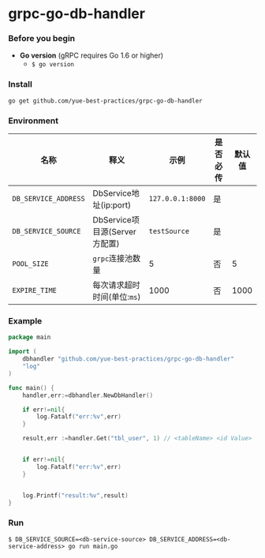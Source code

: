 # grpc-go-db-handler


### Before you begin

* **Go version** (gRPC requires Go 1.6 or higher)
	*	`$ go version`

### Install

`go get github.com/yue-best-practices/grpc-go-db-handler`

### Environment

| 名称 | 释义 | 示例 | 是否必传 | 默认值
| --- | --- | --- | --- | ---
| `DB_SERVICE_ADDRESS` | DbService地址(ip:port) | `127.0.0.1:8000` |是 |
| `DB_SERVICE_SOURCE` | DbService项目源(Server方配置) | `testSource` | 是 |
| `POOL_SIZE` | `grpc`连接池数量 | 5 | 否 | 5
| `EXPIRE_TIME` | 每次请求超时时间(单位:`ms`) | 1000 | 否 | 1000
 
### Example

```go
package main

import (
	dbhandler "github.com/yue-best-practices/grpc-go-db-handler"
	"log"
)

func main() {
	handler,err:=dbhandler.NewDbHandler()

	if err!=nil{
		log.Fatalf("err:%v",err)
	}

	result,err :=handler.Get("tbl_user", 1) // <tableName> <id Value>


	if err!=nil{
		log.Fatalf("err:%v",err)
	}


	log.Printf("result:%v",result)
}
```

### Run

`$ DB_SERVICE_SOURCE=<db-service-source> DB_SERVICE_ADDRESS=<db-service-address> go run main.go`

